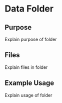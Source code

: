 # Data Folder

## Purpose
Explain purpose of folder

## Files
Explain files in folder

## Example Usage
Explain usage of folder
